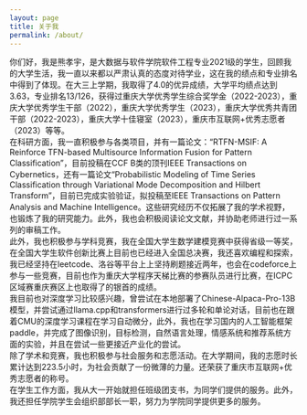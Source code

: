 ```yaml
---
layout: page
title: 关于我
permalink: /about/
---
```

你们好，我是熊孝宇，是大数据与软件学院软件工程专业2021级的学生，回顾我的大学生活，我一直以来都以严肃认真的态度对待学业，这在我的绩点和专业排名中得到了体现。在大三上学期，我取得了4.0的优异成绩，大学平均绩点达到3.63，专业排名13/126，获得过重庆大学优秀学生综合奖学金（2022-2023），重庆大学优秀学生干部（2022），重庆大学优秀学生（2023），重庆大学优秀共青团干部（2022-2023），重庆大学十佳寝室（2023），重庆市互联网+优秀志愿者（2023）等等。<br />
在科研方面，我一直积极参与各类项目，并有一篇论文：“RTFN-MSIF: A Reinforce TFN-based Multisource Information Fusion for Pattern Classification”，目前投稿在CCF B类的顶刊IEEE Transactions on Cybernetics，还有一篇论文“Probabilistic Modeling of Time Series Classification through Variational Mode Decomposition and Hilbert Transform”，目前已完成实验验证，拟投稿至IEEE Transactions on Pattern Analysis and Machine Intelligence。这些研究经历不仅拓展了我的学术视野，也锻炼了我的研究能力。此外，我也会积极阅读论文文献，并协助老师进行过一系列的审稿工作。<br />
此外，我也积极参与学科竞赛，我在全国大学生数学建模竞赛中获得省级一等奖，在全国大学生软件创新比赛上目前也已经进入全国总决赛，我还喜欢编程和探索，我已经坚持在leetcode、洛谷等平台上上坚持刷题接近两年，也会在codeforce上参与一些竞赛，目前也作为重庆大学程序天梯比赛的参赛队员进行比赛，在ICPC区域赛重庆赛区上也取得了的银首的成绩。<br />
我目前也对深度学习比较感兴趣，曾尝试在本地部署了Chinese-Alpaca-Pro-13B模型，并尝试通过llama.cpp和transformers进行过多轮和单论对话，目前也在跟着CMU的深度学习课程在学习自动微分，此外，我也在学习国内的人工智能框架paddle，并完成了图像识别，目标检测，自然语言处理，情感系统和推荐系统方面的实验，并且在尝试一些更接近产业化的尝试。<br />
除了学术和竞赛，我也积极参与社会服务和志愿活动。在大学期间，我的志愿时长累计达到223.5小时，为社会贡献了一份微薄的力量。还荣获了重庆市互联网+优秀志愿者的称号。<br />
在学生工作方面，我从大一开始就担任班级团支书，为同学们提供的服务。此外，我还担任学院学生会组织部部长一职，努力为学院同学提供更多的服务。 






